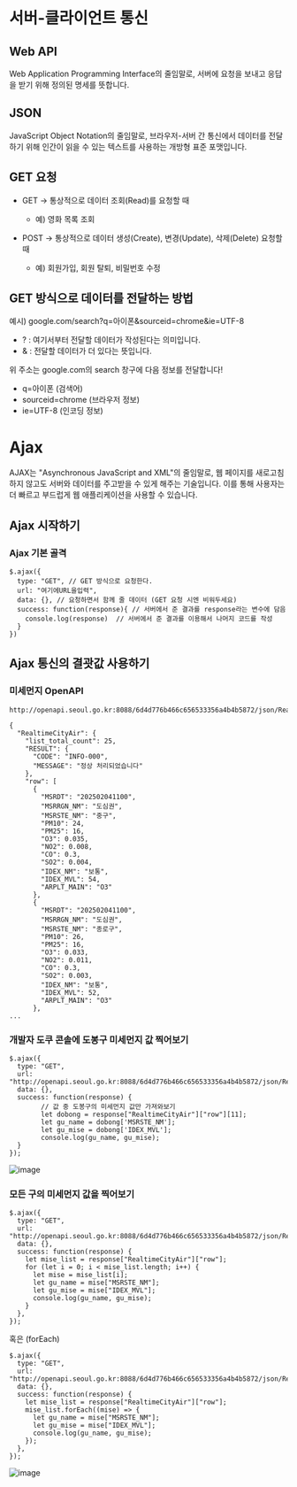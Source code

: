 # 서버-클라이언트 통신
## Web API
Web Application Programming Interface의 줄임말로, 서버에 요청을 보내고 응답을 받기 위해 정의된 명세를 뜻합니다.

## JSON
JavaScript Object Notation의 줄임말로, 브라우저-서버 간 통신에서 데이터를 전달하기 위해 인간이 읽을 수 있는 텍스트를 사용하는 개방형 표준 포맷입니다.

## GET 요청
- GET → 통상적으로 데이터 조회(Read)를 요청할 때
  - 예) 영화 목록 조회

- POST → 통상적으로 데이터 생성(Create), 변경(Update), 삭제(Delete) 요청할 때
  - 예) 회원가입, 회원 탈퇴, 비밀번호 수정

## GET 방식으로 데이터를 전달하는 방법
예시) google.com/search?q=아이폰&sourceid=chrome&ie=UTF-8

- ? : 여기서부터 전달할 데이터가 작성된다는 의미입니다.
- & : 전달할 데이터가 더 있다는 뜻입니다.

위 주소는 google.com의 search 창구에 다음 정보를 전달합니다!
- q=아이폰 (검색어)
- sourceid=chrome (브라우저 정보)
- ie=UTF-8 (인코딩 정보)

# Ajax
AJAX는 "Asynchronous JavaScript and XML"의 줄임말로, 웹 페이지를 새로고침하지 않고도 서버와 데이터를 주고받을 수 있게 해주는 기술입니다. 이를 통해 사용자는 더 빠르고 부드럽게 웹 애플리케이션을 사용할 수 있습니다.

## Ajax 시작하기
### Ajax 기본 골격
```
$.ajax({
  type: "GET", // GET 방식으로 요청한다.
  url: "여기에URL을입력",
  data: {}, // 요청하면서 함께 줄 데이터 (GET 요청 시엔 비워두세요)
  success: function(response){ // 서버에서 준 결과를 response라는 변수에 담음
    console.log(response)  // 서버에서 준 결과를 이용해서 나머지 코드를 작성
  }
})
```

## Ajax 통신의 결괏값 사용하기
###  미세먼지 OpenAPI
```
http://openapi.seoul.go.kr:8088/6d4d776b466c656533356a4b4b5872/json/RealtimeCityAir/1/99
```
```
{
  "RealtimeCityAir": {
    "list_total_count": 25,
    "RESULT": {
      "CODE": "INFO-000",
      "MESSAGE": "정상 처리되었습니다"
    },
    "row": [
      {
        "MSRDT": "202502041100",
        "MSRRGN_NM": "도심권",
        "MSRSTE_NM": "중구",
        "PM10": 24,
        "PM25": 16,
        "O3": 0.035,
        "NO2": 0.008,
        "CO": 0.3,
        "SO2": 0.004,
        "IDEX_NM": "보통",
        "IDEX_MVL": 54,
        "ARPLT_MAIN": "O3"
      },
      {
        "MSRDT": "202502041100",
        "MSRRGN_NM": "도심권",
        "MSRSTE_NM": "종로구",
        "PM10": 26,
        "PM25": 16,
        "O3": 0.033,
        "NO2": 0.011,
        "CO": 0.3,
        "SO2": 0.003,
        "IDEX_NM": "보통",
        "IDEX_MVL": 52,
        "ARPLT_MAIN": "O3"
      },
...
```

### 개발자 도쿠 콘솔에 도봉구 미세먼지 값 찍어보기
```
$.ajax({
  type: "GET",
  url: "http://openapi.seoul.go.kr:8088/6d4d776b466c656533356a4b4b5872/json/RealtimeCityAir/1/99",
  data: {},
  success: function(response) {
		// 값 중 도봉구의 미세먼지 값만 가져와보기
		let dobong = response["RealtimeCityAir"]["row"][11];
		let gu_name = dobong['MSRSTE_NM'];
		let gu_mise = dobong['IDEX_MVL'];
		console.log(gu_name, gu_mise);
  }
});
```
![image](https://github.com/user-attachments/assets/c39292aa-01b8-409f-98d0-27858ea5651f)

### 모든 구의 미세먼지 값을 찍어보기
```
$.ajax({
  type: "GET",
  url: "http://openapi.seoul.go.kr:8088/6d4d776b466c656533356a4b4b5872/json/RealtimeCityAir/1/99",
  data: {},
  success: function(response) {
    let mise_list = response["RealtimeCityAir"]["row"];
    for (let i = 0; i < mise_list.length; i++) {
      let mise = mise_list[i];
      let gu_name = mise["MSRSTE_NM"];
      let gu_mise = mise["IDEX_MVL"];
      console.log(gu_name, gu_mise);
    }
  },
});
```
혹은 (forEach)
```
$.ajax({
  type: "GET",
  url: "http://openapi.seoul.go.kr:8088/6d4d776b466c656533356a4b4b5872/json/RealtimeCityAir/1/99",
  data: {},
  success: function(response) {
    let mise_list = response["RealtimeCityAir"]["row"];
    mise_list.forEach((mise) => {
      let gu_name = mise["MSRSTE_NM"];
      let gu_mise = mise["IDEX_MVL"];
      console.log(gu_name, gu_mise);
    });
  },
});
```
![image](https://github.com/user-attachments/assets/5b5080bd-986e-44c3-8705-42eda381abf2)

